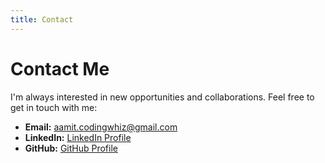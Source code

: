 ```yaml
---
title: Contact
---
```


# Contact Me

I'm always interested in new opportunities and collaborations. Feel free to get in touch with me:

- **Email:** [aamit.codingwhiz@gmail.com](mailto:aamit.codingwhiz@gmail.com)
- **LinkedIn:** [LinkedIn Profile](https://www.linkedin.com/in/aamit-codingwhiz/)
- **GitHub:** [GitHub Profile](https://github.com/aamit107)
